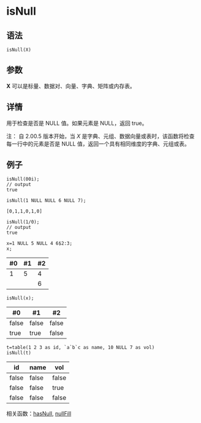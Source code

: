 # isNull

## 语法

`isNull(X)`

## 参数

**X** 可以是标量、数据对、向量、字典、矩阵或内存表。

## 详情

用于检查是否是 NULL 值。如果元素是 NULL，返回 true。

注： 自 2.00.5 版本开始，当 *X* 是字典、元组、数据向量或表时，该函数将检查每一行中的元素是否是
NULL 值，返回一个具有相同维度的字典、元组或表。

## 例子

```
isNull(00i);
// output
true

isNull(1 NULL NULL 6 NULL 7);

[0,1,1,0,1,0]

isNull(1/0);
// output
true

x=1 NULL 5 NULL 4 6$2:3;
x;
```

| #0 | #1 | #2 |
| --- | --- | --- |
| 1 | 5 | 4 |
|  |  | 6 |

```
isNull(x);
```

| #0 | #1 | #2 |
| --- | --- | --- |
| false | false | false |
| true | true | false |

```
t=table(1 2 3 as id, `a`b`c as name, 10 NULL 7 as vol)
isNull(t)
```

| id | name | vol |
| --- | --- | --- |
| false | false | false |
| false | false | true |
| false | false | false |

相关函数：[hasNull](../h/hasNull.html), [nullFill](../n/nullFill.html)


